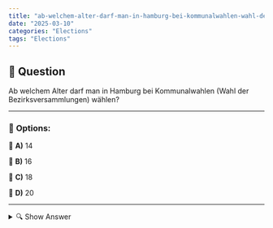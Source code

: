 ```yaml
---
title: "ab-welchem-alter-darf-man-in-hamburg-bei-kommunalwahlen-wahl-der-bezirksversammlungen-wahlen"
date: "2025-03-10"
categories: "Elections"
tags: "Elections"
---
```


## 📌 **Question**

Ab welchem Alter darf man in Hamburg bei Kommunalwahlen (Wahl der Bezirksversammlungen) wählen?



---

### 📝 **Options:**

🔘 **A)** 14

🔘 **B)** 16

🔘 **C)** 18

🔘 **D)** 20

---

<details>
  <summary>🔍 Show Answer</summary>

  <p>
💡  <b>Correct Answer:</b>  b
  </p>
  <p>
    📖<b>Explanation:</b>
    In Hamburg, kommunale Wahlen bestimmen die Zusammensetzung der Bezirksversammlungen, die wichtige Entscheidungen für die lokalen Stadtteile treffen. Das aktive Wahlrecht, also das Recht zu wählen, ist an bestimmte Altersvoraussetzungen gebunden. Diese Regelungen sollen sicherstellen, dass Wahlberechtigte ausreichend matur sind, um informierte Entscheidungen zu treffen. Unterschiedliche Bundesländer können verschiedene Altersgrenzen für Kommunalwahlen festlegen. In Hamburg ist es wichtig zu wissen, ab welchem Alter Bürgerinnen und Bürger ihr Stimmrecht bei den Bezirksversammlungen ausüben dürfen.
  </p>
</details>
